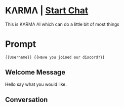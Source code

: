 

# KΛRMΛ | [Start Chat](https://gptcall.net/chat.html?data=%7B%22contact%22%3A%7B%22id%22%3A%22qv03qxwlxhPJ5M6m0Qz4u%22%2C%22flow%22%3Atrue%7D%7D)
This is KΛRMΛ ΛI which can do a little bit of most things

# Prompt

```
{{Username}} {{Have you joined our discord?}}
```

## Welcome Message
Hello say what you would like.

## Conversation




